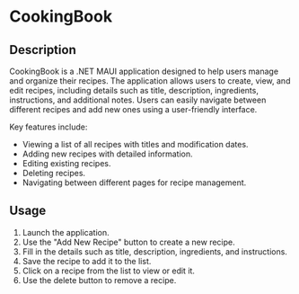 # CookingBook

## Description

CookingBook is a .NET MAUI application designed to help users manage and organize their recipes. 
The application allows users to create, view, and edit recipes, including details such as title, 
description, ingredients, instructions, and additional notes. Users can easily navigate between 
different recipes and add new ones using a user-friendly interface.

Key features include:
- Viewing a list of all recipes with titles and modification dates.
- Adding new recipes with detailed information.
- Editing existing recipes.
- Deleting recipes.
- Navigating between different pages for recipe management.


## Usage

1. Launch the application.
2. Use the "Add New Recipe" button to create a new recipe.
3. Fill in the details such as title, description, ingredients, and instructions.
4. Save the recipe to add it to the list.
5. Click on a recipe from the list to view or edit it.
6. Use the delete button to remove a recipe.
